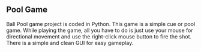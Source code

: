 ## Pool Game
Ball Pool game project is coded in Python. This game is a simple cue or pool game. While playing the game, all you have to do is just use your mouse for directional movement and use the right-click mouse button to fire the shot. There is a simple and clean GUI for easy gameplay.